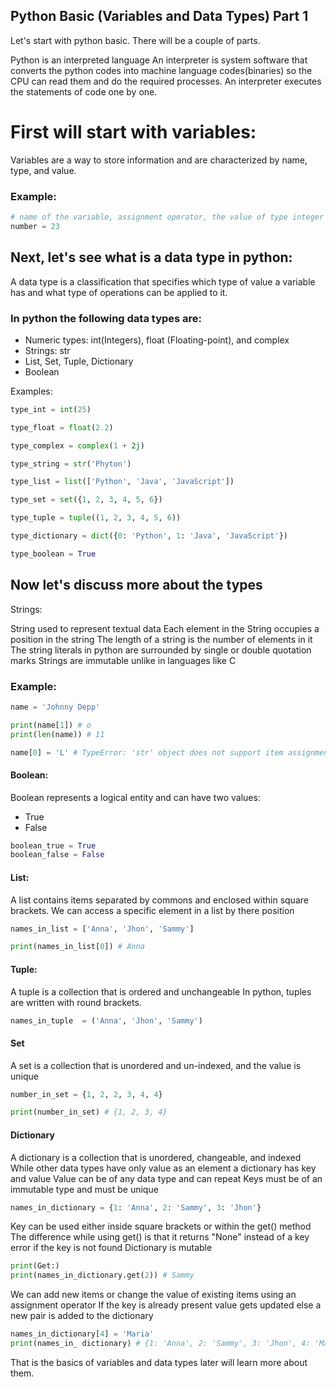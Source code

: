 ## Python Basic (Variables and Data Types) Part 1

Let's start with python basic. There will be a couple of parts.

Python is an interpreted language
An interpreter is system software that converts the python codes into machine language codes(binaries) so the CPU can read them and do the required processes.
An interpreter executes the statements of code one by one.

# First will start with variables:

Variables are a way to store information and are characterized by name, type, and value.

### Example:
```python
# name of the variable, assignment operator, the value of type integer
number = 23
```

## Next, let's see what is a data type in python:

A data type is a classification that specifies which type of value a variable has and what type of operations can be applied to it.

### In python the following data types are:

- Numeric types: int(Integers), float (Floating-point), and complex
- Strings: str
- List, Set, Tuple, Dictionary
- Boolean

Examples:
```python
type_int = int(25)

type_float = float(2.2)

type_complex = complex(1 + 2j)

type_string = str('Phyton')

type_list = list(['Python', 'Java', 'JavaScript'])

type_set = set({1, 2, 3, 4, 5, 6})

type_tuple = tuple((1, 2, 3, 4, 5, 6))

type_dictionary = dict({0: 'Python', 1: 'Java', 'JavaScript'})

type_boolean = True
```
## Now let's discuss more about the types

Strings:

String used to represent textual data
Each element in the String occupies a position in the string
The length of a string is the number of elements in it
The string literals in python are surrounded by single or double quotation marks
Strings are immutable unlike in languages like C

### Example:
```python
name = 'Johnny Depp'

print(name[1]) # o
print(len(name)) # 11

name[0] = 'L' # TypeError: 'str' object does not support item assignment
```

#### Boolean:

Boolean represents a logical entity and can have two values:
- True
- False

```python
boolean_true = True
boolean_false = False
```

#### List:

A list contains items separated by commons and enclosed within square brackets.
We can access a specific element in a list by there position

```python
names_in_list = ['Anna', 'Jhon', 'Sammy']

print(names_in_list[0]) # Anna
```

#### Tuple:

A tuple is a collection that is ordered and unchangeable
In python, tuples are written with round brackets.

```python
names_in_tuple  = ('Anna', 'Jhon', 'Sammy')
```

#### Set
A set is a collection that is unordered and un-indexed, and the value is unique

```python
number_in_set = {1, 2, 2, 3, 4, 4}

print(number_in_set) # {1, 2, 3, 4}
```

#### Dictionary

A dictionary is a collection that is unordered, changeable, and indexed
While other data types have only value as an element a dictionary has key and value
Value can be of any data type and can repeat
Keys must be of an immutable type and must be unique

```python
names_in_dictionary = {1: 'Anna', 2: 'Sammy', 3: 'Jhon'}

```
Key can be used either inside square brackets or within the get() method
The difference while using get() is that it returns "None" instead of a key error if the key is not found
Dictionary is mutable

```python
print(Get:)
print(names_in_dictionary.get(2)) # Sammy
```

We can add new items or change the value of existing items using an assignment operator
If the key is already present value gets updated else a new pair is added to the dictionary

```python
names_in_dictionary[4] = 'Maria'
print(names_in_ dictionary) # {1: 'Anna', 2: 'Sammy', 3: 'Jhon', 4: 'Maria'}
```

That is the basics of variables and data types later will learn more about them.


